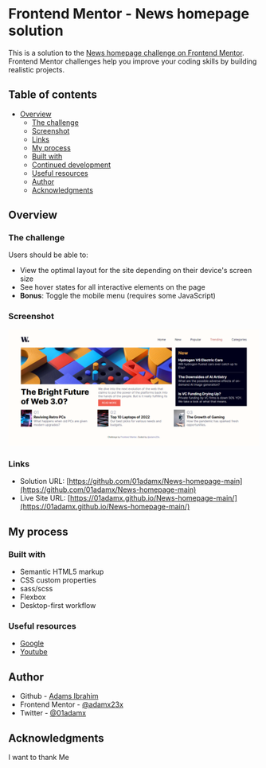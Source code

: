 # Frontend Mentor - News homepage solution

This is a solution to the [News homepage challenge on Frontend Mentor](https://www.frontendmentor.io/challenges/news-homepage-H6SWTa1MFl). Frontend Mentor challenges help you improve your coding skills by building realistic projects. 

## Table of contents

- [Overview](#overview)
  - [The challenge](#the-challenge)
  - [Screenshot](#screenshot)
  - [Links](#links)
  - [My process](#my-process)
  - [Built with](#built-with)
  - [Continued development](#continued-development)
  - [Useful resources](#useful-resources)
  - [Author](#author)
  - [Acknowledgments](#acknowledgments)


## Overview

### The challenge

Users should be able to:

- View the optimal layout for the site depending on their device's screen size
- See hover states for all interactive elements on the page
- **Bonus**: Toggle the mobile menu (requires some JavaScript)

### Screenshot

![Screenshot preview for the News homepage coding solution](./screenshot/News-homepage-Desktop-screenshot.png)

### Links

- Solution URL: [https://github.com/01adamx/News-homepage-main](https://github.com/01adamx/News-homepage-main)
- Live Site URL: [https://01adamx.github.io/News-homepage-main/](https://01adamx.github.io/News-homepage-main/)

## My process

### Built with

- Semantic HTML5 markup
- CSS custom properties
- sass/scss
- Flexbox
- Desktop-first workflow



### Useful resources

- [Google](https://google.com)
- [Youtube](https://www.youtube.com)


## Author

- Github - [Adams Ibrahim](https://github.com/01adamx)
- Frontend Mentor - [@adamx23x](https://www.frontendmentor.io/profile/@adamx23x)
- Twitter - [@01adamx](https://www.twitter.com/@01adamx)


## Acknowledgments

I want to thank Me
